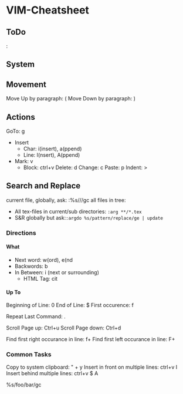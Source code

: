 # VIM-Cheatsheet
## ToDo
:

## System
<multiplier><action><direction>

## Movement
Move Up by paragraph: (
Move Down by paragraph: )

## Actions
GoTo: <linenumber> g
* Insert
   * Char: i(insert), a(ppend)
   * Line: I(nsert), A(ppend)
* Mark: v
   * Block: ctrl+v
Delete: d
Change: c
Paste: p
Indent: >

## Search and Replace
current file, globally, ask: :%s/<find>/<replace>/gc
all files in tree: 
* All tex-files in current/sub directories: `:arg **/*.tex`
* S&R globally but ask:`:argdo %s/pattern/replace/ge | update`

### Directions
#### What
* Next word: w(ord), e(nd
* Backwords: b
* In Between: i (next or surrounding)
   * HTML Tag: cit

#### Up To
Beginning of Line: 0
End of Line: $
First occurence: f


Repeat Last Command: .

Scroll Page up: Ctrl+u
Scroll Page down: Ctrl+d

Find first right occurance in line: f+<symbol>
Find first left occurance in line: F+<symbol>

### Common Tasks
Copy to system clipboard: " + y
Insert in front on multiple lines: ctrl+v I
Insert behind multiple lines: ctrl+v $ A

 %s/foo/bar/gc
